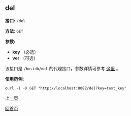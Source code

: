 ## del ##

**接口:** `/del`

**方法:** `GET`

**参数:** 

*  **key** （必选）  
*  **ver** （可选）  

该接口是 `/hustdb/del` 的代理接口，参数详情可参考 [这里](../hustdb/hustdb/del.md) 。

**使用范例:**

    curl -i -X GET "http://localhost:8082/del?key=test_key"

[上一页](../ha.md)

[回首页](../../index.md)